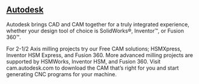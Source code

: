 ## [Autodesk](http://cam.autodesk.com/?promo=AIS411901)

Autodesk brings CAD and CAM together for a truly integrated experience, whether your design tool of choice is SolidWorks®, Inventor™, or Fusion 360™.

For 2-1/2 Axis milling projects try our Free CAM solutions; HSMXpress, Inventor HSM Express, and Fusion 360. More advanced milling projects are supported by HSMWorks, Inventor HSM, and Fusion 360.  Visit cam.autodesk.com  to download the CAM that’s right for you and start generating CNC programs for your machine.
